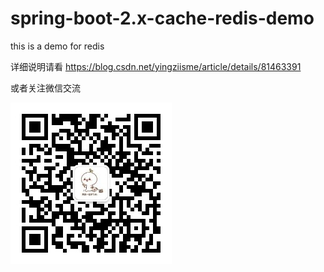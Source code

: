 # spring-boot-2.x-cache-redis-demo
this is a demo for redis


详细说明请看 
https://blog.csdn.net/yingziisme/article/details/81463391

或者关注微信交流

![image](https://github.com/yingziisme/demofordocker/blob/master/qrcode_for_gh_555652cba0e5_258.jpg)
